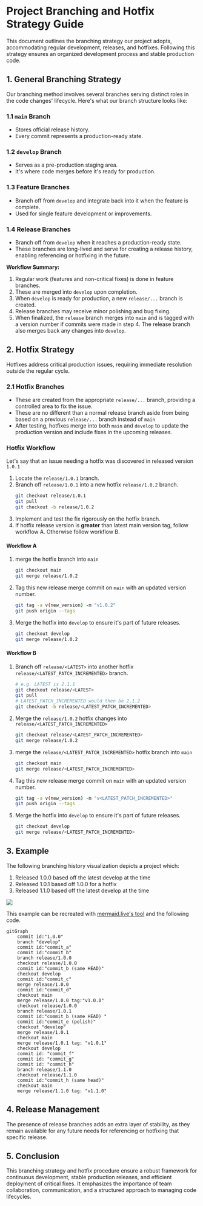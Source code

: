 # Project Branching and Hotfix Strategy Guide

This document outlines the branching strategy our project adopts, accommodating regular development, releases, and hotfixes. Following this strategy ensures an organized development process and stable production code.

## 1. General Branching Strategy

Our branching method involves several branches serving distinct roles in the code changes' lifecycle. Here's what our branch structure looks like:

### 1.1 `main` Branch

- Stores official release history.
- Every commit represents a production-ready state.

### 1.2 `develop` Branch

- Serves as a pre-production staging area.
- It's where code merges before it's ready for production.

### 1.3 Feature Branches

- Branch off from `develop` and integrate back into it when the feature is complete.
- Used for single feature development or improvements.

### 1.4 Release Branches

- Branch off from `develop` when it reaches a production-ready state.
- These branches are long-lived and serve for creating a release history, enabling referencing or hotfixing in the future.

**Workflow Summary:**

1. Regular work (features and non-critical fixes) is done in feature branches.
2. These are merged into `develop` upon completion.
3. When `develop` is ready for production, a new `release/...` branch is created.
4. Release branches may receive minor polishing and bug fixing.
5. When finalized, the `release` branch merges into `main` and is tagged with a version number if commits were made in step 4. The release branch also merges back any changes into `develop`.

## 2. Hotfix Strategy

Hotfixes address critical production issues, requiring immediate resolution outside the regular cycle.

### 2.1 Hotfix Branches

- These are created from the appropriate `release/...` branch, providing a controlled area to fix the issue.
- These are no different than a normal release branch aside from being based on a previous `release/...` branch instead of `main`
- After testing, hotfixes merge into both `main` and `develop` to update the production version and include fixes in the upcoming releases.

### Hotfix Workflow

Let's say that an issue needing a hotfix was discovered in released version `1.0.1` 

1. Locate the `release/1.0.1` branch.
2. Branch off `release/1.0.1` into a new hotfix `release/1.0.2` branch.
    ```sh
    git checkout release/1.0.1
    git pull
    git checkout -b release/1.0.2
    ```
3. Implement and test the fix rigorously on the hotfix branch.
4. If hotfix release version is **greater** than latest main version tag, follow workflow A. Otherwise follow workflow B.

#### **Workflow A**
1. merge the hotfix branch into `main`
    ```sh
    git checkout main
    git merge release/1.0.2
    ```
2. Tag this new release merge commit on `main` with an updated version number.
    ```sh
    git tag -a v(new_version) -m "v1.0.2"
    git push origin --tags
    ```
3. Merge the hotfix into `develop` to ensure it's part of future releases.
    ```sh
    git checkout develop
    git merge release/1.0.2
    ```

#### **Workflow B**
1.  Branch off `release/<LATEST>` into another hotfix `release/<LATEST_PATCH_INCREMENTED>` branch. 
    ```sh
    # e.g. LATEST is 2.1.1
    git checkout release/<LATEST> 
    git pull
    # LATEST_PATCH_INCREMENTED would then be 2.1.2
    git checkout -b release/<LATEST_PATCH_INCREMENTED> 
    ```
2. Merge the `release/1.0.2` hotfix changes into `release/<LATEST_PATCH_INCREMENTED>`
    ```sh
    git checkout release/<LATEST_PATCH_INCREMENTED>
    git merge release/1.0.2
    ```
3. merge the `release/<LATEST_PATCH_INCREMENTED>` hotfix branch into `main`
    ```sh
    git checkout main
    git merge release/<LATEST_PATCH_INCREMENTED>
    ```
4. Tag this new release merge commit on `main` with an updated version number.
    ```sh
    git tag -a v(new_version) -m "v<LATEST_PATCH_INCREMENTED>"
    git push origin --tags
    ```
5. Merge the hotfix into `develop` to ensure it's part of future releases.
    ```sh
    git checkout develop
    git merge release/<LATEST_PATCH_INCREMENTED>
    ``` 
    
    

## 3. Example
The following branching history visualization depicts a project which:
1. Released 1.0.0 based off the latest develop at the time
2. Released 1.0.1 based off 1.0.0 for a hotfix
3. Released 1.1.0 based off the latest develop at the time
<img src="https://mermaid.ink/img/pako:eNqVU8tqwzAQ_BWxEEggJNHVt0JKe-9VUDbS2hKxLCPLoSXk3ytXdvqwYxKdhGZnRzMrnUE6RZBBYcKLx1qLisUlnbUmMKMyAXyz2-wEJODgsZKaCVB0otLVw_lvQtq_4wx2-NfPU0nY0DZpJZYmeXRtmMQmOrJlg5bY6_PTfnVVHnoMt73FlgNjsWCWfEF3qqqRkkVTpaOJPixgEcmnP5HOGZ2Ih98XAZtJn9iydqVp9Fa7kJuPcV6j-Y7N8AeM82_jrHfO7x0Pu944H7v5AYs5UN98aXzmpfGZmes-Zk2oVg_Mn_fzTzF0CgBriFWRouIPPHc0AUGTJQFdmUJ_7AQusQ7b4N4-KwlZ8C2toa0VBtobLDxayHIsG7p8AQ6yNNY?type=png)](https://mermaid.live/edit#pako:eNqVU8tqwzAQ_BWxEEggJNHVt0JKe-9VUDbS2hKxLCPLoSXk3ytXdvqwYxKdhGZnRzMrnUE6RZBBYcKLx1qLisUlnbUmMKMyAXyz2-wEJODgsZKaCVB0otLVw_lvQtq_4wx2-NfPU0nY0DZpJZYmeXRtmMQmOrJlg5bY6_PTfnVVHnoMt73FlgNjsWCWfEF3qqqRkkVTpaOJPixgEcmnP5HOGZ2Ih98XAZtJn9iydqVp9Fa7kJuPcV6j-Y7N8AeM82_jrHfO7x0Pu944H7v5AYs5UN98aXzmpfGZmes-Zk2oVg_Mn_fzTzF0CgBriFWRouIPPHc0AUGTJQFdmUJ_7AQusQ7b4N4-KwlZ8C2toa0VBtobLDxayHIsG7p8AQ6yNNY">

This example can be recreated with [mermaid.live's tool](https://mermaid.live/) and the following code.
```
gitGraph
    commit id:"1.0.0"
    branch "develop"
    commit id:"commit_a"
    commit id:"commit_b"
    branch release/1.0.0
    checkout release/1.0.0
    commit id:"commit_b (same HEAD)"
    checkout develop
    commit id:"commit_c"
    merge release/1.0.0
    commit id:"commit_d"
    checkout main
    merge release/1.0.0 tag:"v1.0.0"
    checkout release/1.0.0
    branch release/1.0.1
    commit id:"commit_b (same HEAD) "
    commit id:"commit_e (polish)"
    checkout "develop"
    merge release/1.0.1
    checkout main
    merge release/1.0.1 tag: "v1.0.1"
    checkout develop
    commit id: "commit_f"
    commit id: "commit_g"
    commit id: "commit_h"
    branch release/1.1.0
    checkout release/1.1.0
    commit id:"commit_h (same head)"
    checkout main
    merge release/1.1.0 tag: "v1.1.0"
```

## 4. Release Management

The presence of release branches adds an extra layer of stability, as they remain available for any future needs for referencing or hotfixing that specific release.

## 5. Conclusion

This branching strategy and hotfix procedure ensure a robust framework for continuous development, stable production releases, and efficient deployment of critical fixes. It emphasizes the importance of team collaboration, communication, and a structured approach to managing code lifecycles.

